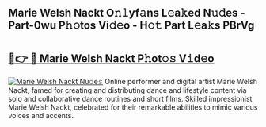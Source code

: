 ## Marie Welsh Nackt O𝚗𝚕yf𝚊ns L𝚎a𝚔ed N𝚞𝚍es - Part-0wu P𝚑𝚘tos Vi𝚍𝚎o - H𝚘𝚝 Part L𝚎a𝚔s PBrVg

# <h2><a href="http://kf1zems.oniu.top/?m=Marie+Welsh+Nackt">🔗👉 🔴 Marie Welsh Nackt P𝚑ot𝚘𝚜 V𝚒d𝚎o</a></h2>

[![Marie Welsh Nackt Nu𝚍e𝚜](https://i.imgur.com/0qMVB7G.gif)](http://kf1zems.oniu.top/?m=Marie+Welsh+Nackt)
Online performer and digital artist Marie Welsh Nackt, famed for creating and distributing dance and lifestyle content via solo and collaborative dance routines and short films. Skilled impressionist Marie Welsh Nackt, celebrated for their remarkable abilities to mimic various voices and accents.  
